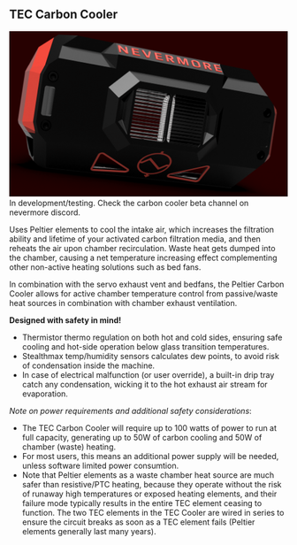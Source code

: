 ## TEC Carbon Cooler

![StealthMax V2](./Carbon_Cooler.png)
In development/testing. Check the carbon cooler beta channel on nevermore discord. 

Uses Peltier elements to cool the intake air, which increases the filtration ability and lifetime of your activated carbon filtration media, and then reheats the air upon chamber recirculation. Waste heat gets dumped into the chamber, causing a net temperature increasing effect complementing other non-active heating solutions such as bed fans.

In combination with the servo exhaust vent and bedfans, the Peltier Carbon Cooler allows for active chamber temperature control from passive/waste heat sources in combination with chamber exhaust ventilation.

**Designed with safety in mind!**
* Thermistor thermo regulation on both hot and cold sides, ensuring safe cooling and hot-side operation below glass transition temperatures.
* Stealthmax temp/humidity sensors calculates dew points, to avoid risk of condensation inside the machine.
* In case of electrical malfunction (or user override), a built-in drip tray catch any condensation, wicking it to the hot exhaust air stream for evaporation.

_Note on power requirements and additional safety considerations_:   
* The TEC Carbon Cooler will require up to 100 watts of power to run at full capacity, generating up to 50W of carbon cooling and 50W of chamber (waste) heating.
* For most users, this means an additional power supply will be needed, unless software limited power consumtion.
* Note that Peltier elements as a waste chamber heat source are much safer than resistive/PTC heating, because they operate without the risk of runaway high temperatures or exposed heating elements, and their failure mode typically results in the entire TEC element ceasing to function. The two TEC elements in the TEC Cooler are wired in series to ensure the circuit breaks as soon as a TEC element fails (Peltier elements generally last many years).

